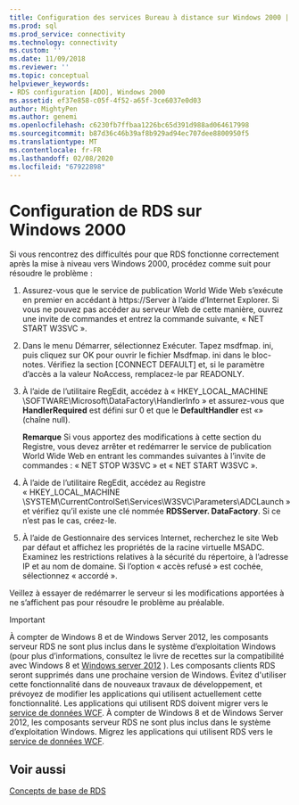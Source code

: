 ```yaml
---
title: Configuration des services Bureau à distance sur Windows 2000 | Microsoft Docs
ms.prod: sql
ms.prod_service: connectivity
ms.technology: connectivity
ms.custom: ''
ms.date: 11/09/2018
ms.reviewer: ''
ms.topic: conceptual
helpviewer_keywords:
- RDS configuration [ADO], Windows 2000
ms.assetid: ef37e858-c05f-4f52-a65f-3ce6037e0d03
author: MightyPen
ms.author: genemi
ms.openlocfilehash: c6230fb7ffbaa1226bc65d391d988ad064617998
ms.sourcegitcommit: b87d36c46b39af8b929ad94ec707dee8800950f5
ms.translationtype: MT
ms.contentlocale: fr-FR
ms.lasthandoff: 02/08/2020
ms.locfileid: "67922898"
---
```

# <a name="configuring-rds-on-windows-2000"></a>Configuration de RDS sur Windows 2000
Si vous rencontrez des difficultés pour que RDS fonctionne correctement après la mise à niveau vers Windows 2000, procédez comme suit pour résoudre le problème :  
  
1.  Assurez-vous que le service de publication World Wide Web s’exécute en premier en accédant à https://Server à l’aide d’Internet Explorer. Si vous ne pouvez pas accéder au serveur Web de cette manière, ouvrez une invite de commandes et entrez la commande suivante, « NET START W3SVC ».  
  
2.  Dans le menu Démarrer, sélectionnez Exécuter. Tapez msdfmap. ini, puis cliquez sur OK pour ouvrir le fichier Msdfmap. ini dans le bloc-notes. Vérifiez la section [CONNECT DEFAULT] et, si le paramètre d’accès a la valeur NoAccess, remplacez-le par READONLY.  
  
3.  À l’aide de l’utilitaire RegEdit, accédez à « HKEY_LOCAL_MACHINE \SOFTWARE\Microsoft\DataFactory\HandlerInfo » et assurez-vous que **HandlerRequired** est défini sur 0 et que le **DefaultHandler** est «» (chaîne null).  
  
     **Remarque** Si vous apportez des modifications à cette section du Registre, vous devez arrêter et redémarrer le service de publication World Wide Web en entrant les commandes suivantes à l’invite de commandes : « NET STOP W3SVC » et « NET START W3SVC ».  
  
4.  À l’aide de l’utilitaire RegEdit, accédez au Registre « HKEY_LOCAL_MACHINE \SYSTEM\CurrentControlSet\Services\W3SVC\Parameters\ADCLaunch » et vérifiez qu’il existe une clé nommée **RDSServer. DataFactory**. Si ce n’est pas le cas, créez-le.  
  
5.  À l’aide de Gestionnaire des services Internet, recherchez le site Web par défaut et affichez les propriétés de la racine virtuelle MSADC. Examinez les restrictions relatives à la sécurité du répertoire, à l’adresse IP et au nom de domaine. Si l’option « accès refusé » est cochée, sélectionnez « accordé ».  
  
 Veillez à essayer de redémarrer le serveur si les modifications apportées à ne s’affichent pas pour résoudre le problème au préalable.  
  
> [!IMPORTANT]
>  À compter de Windows 8 et de Windows Server 2012, les composants serveur RDS ne sont plus inclus dans le système d’exploitation Windows (pour plus d’informations, consultez le livre de recettes sur la compatibilité avec Windows 8 et [Windows server 2012](https://www.microsoft.com/download/details.aspx?id=27416) ). Les composants clients RDS seront supprimés dans une prochaine version de Windows. Évitez d'utiliser cette fonctionnalité dans de nouveaux travaux de développement, et prévoyez de modifier les applications qui utilisent actuellement cette fonctionnalité. Les applications qui utilisent RDS doivent migrer vers le [service de données WCF](https://go.microsoft.com/fwlink/?LinkId=199565). À compter de Windows 8 et de Windows Server 2012, les composants serveur RDS ne sont plus inclus dans le système d’exploitation Windows. Migrez les applications qui utilisent RDS vers le [service de données WCF](https://go.microsoft.com/fwlink/?LinkId=199565).  
  
## <a name="see-also"></a>Voir aussi  
 [Concepts de base de RDS](../../../ado/guide/remote-data-service/rds-fundamentals.md)



